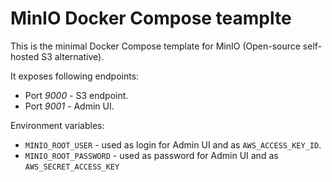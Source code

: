 # MinIO Docker Compose teamplte

This is the minimal Docker Compose template for MinIO (Open-source self-hosted S3 alternative).

It exposes following endpoints:
- Port *9000* - S3 endpoint.
- Port *9001* - Admin UI.

Environment variables:
- `MINIO_ROOT_USER` - used as login for Admin UI and as `AWS_ACCESS_KEY_ID`.
- `MINIO_ROOT_PASSWORD` - used as password for Admin UI and as `AWS_SECRET_ACCESS_KEY`
